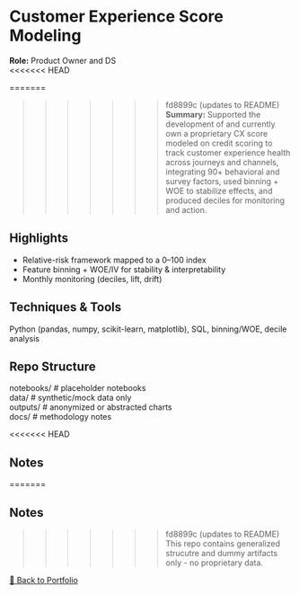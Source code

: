 # Customer Experience Score Modeling  

**Role:** Product Owner and DS  
<<<<<<< HEAD

=======
>>>>>>> fd8899c (updates to README)
**Summary:** Supported the development of and currently own a proprietary CX score modeled on credit scoring to track customer experience health across journeys and channels, integrating 90+ behavioral and survey factors, used binning + WOE to stabilize effects, and produced deciles for monitoring and action.  

## Highlights
- Relative-risk framework mapped to a 0–100 index  
- Feature binning + WOE/IV for stability & interpretability  
- Monthly monitoring (deciles, lift, drift)  

## Techniques & Tools  
Python (pandas, numpy, scikit-learn, matplotlib), SQL, binning/WOE, decile analysis  

## Repo Structure 
notebooks/ # placeholder notebooks  
data/ # synthetic/mock data only  
outputs/ # anonymized or abstracted charts  
docs/ # methodology notes  

<<<<<<< HEAD
## Notes
=======
## Notes  
>>>>>>> fd8899c (updates to README)
This repo contains generalized strucutre and dummy artifacts only - no proprietary data.  

[🔗 Back to Portfolio](https://qugraham.github.io)  

